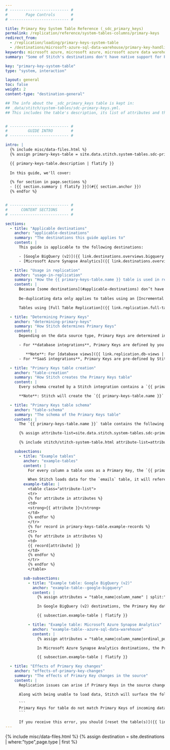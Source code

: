 ```yaml
---
# -------------------------- #
#        Page Controls       #
# -------------------------- #

title: Primary Key System Table Reference (_sdc_primary_keys)
permalink: /replication/reference/system-tables-columns/primary-keys
redirect_from:
  - /replication/loading/primary-keys-system-table
  - /destinations/microsoft-azure-sql-data-warehouse/primary-key-handling
keywords: microsoft azure, microsoft azure, microsoft azure data warehouse, microsoft azure etl, etl to microsoft azure
summary: "Some of Stitch's destinations don't have native support for Primary Keys. To ensure data can be de-duped during loading, Stitch will create a Primary Keys table for each integration schema."

key: "primary-key-system-table"
type: "system, interaction"

layout: general
toc: false
weight: 2
content-type: "destination-general"

## The info about the _sdc_primary_keys table is kept in: 
## _data/stitch/system-tables/sdc-primary-keys.yml.
## This includes the table's description, its list of attributes and their descriptions, etc.


# -------------------------- #
#         GUIDE INTRO        #
# -------------------------- #

intro: |
  {% include misc/data-files.html %}
  {% assign primary-keys-table = site.data.stitch.system-tables.sdc-primary-keys %}

  {{ primary-keys-table.description | flatify }}
  
  In this guide, we'll cover:

  {% for section in page.sections %}
  - [{{ section.summary | flatify }}](#{{ section.anchor }})
  {% endfor %}


# -------------------------- #
#      CONTENT SECTIONS      #
# -------------------------- #

sections:
  - title: "Applicable destinations"
    anchor: "applicable-destinations"
    summary: "The destinations this guide applies to"
    content: |
      This guide is applicable to the following destinations:

      - [Google BigQuery (v2)]({{ link.destinations.overviews.bigquery | prepend: site.baseurl }})
      - [Microsoft Azure Synapse Analytics]({{ link.destinations.overviews.azure | prepend: site.baseurl }})

  - title: "Usage in replication"
    anchor: "usage-in-replication"
    summary: "How the {{ primary-keys-table.name }} table is used in replication"
    content: |
      Because [some destinations](#applicable-destinations) don’t have native support for Primary Keys, Stitch uses the `{{ primary-keys-table.name }}` table to store Primary Key information and de-dupe data during loading incrementally-replicated tables.
    
      De-duplicating data only applies to tables using an [Incremental Replication Method]({{ link.replication.rep-methods | prepend: site.baseurl }}) and destinations configured to use [Upsert loading]({{ link.destinations.storage.loading-behavior | prepend: site.baseurl }}). This ensures that only the most recent version of a record is loaded into the table.

      Tables using [Full Table Replication]({{ link.replication.full-table-rep | prepend: site.baseurl }}) are not de-duped, but loaded in full during each replication job.

  - title: "Determining Primary Keys"
    anchor: "determining-primary-keys"
    summary: "How Stitch determines Primary Keys"
    content: |
      Depending on the data source type, Primary Keys are determined in one of two ways:

      - For **database integrations**, Primary Keys are defined by you in the source database. These will usually be columns with a Primary Key constrant or some other equivalent, depending on the type of database being used.

         **Note**: For [database views]({{ link.replication.db-views | prepend: site.baseurl }}) you set to replicate in Stitch, the Primary Key will be the field you define for the view during setup.
      - For **SaaS integrations**, Primary Keys are pre-defined by Stitch. Refer to the [schema documentation for your SaaS integration]({{ link.integrations.saas | prepend: site.baseurl }}) for info on the Primary Keys Stitch uses for specific tables.

  - title: "Primary Keys table creation"
    anchor: "table-creation"
    summary: "How Stitch creates the Primary Keys table"
    content: |
      Every schema created by a Stitch integration contains a `{{ primary-keys-table.name }}` table, which Stitch uses to store the Primary Key data for every table set to replicate.

      **Note**: Stitch will create the `{{ primary-keys-table.name }}` even if none of the tables in the integration have a Primary Key. Primary Key data will be added to the table when and if a table is replicated that has a defined Primary Key. This means it's possible to have an empty `{{ primary-keys-table.name }}` table.

  - title: "Primary Keys table schema"
    anchor: "table-schema"
    summary: "The schema of the Primary Keys table"
    content: |
      The `{{ primary-keys-table.name }}` table contains the following columns:

      {% assign attribute-list=site.data.stitch.system-tables.sdc-primary-keys.attributes %}

      {% include stitch/stitch-system-table.html attribute-list=attribute-list %}

    subsections:
      - title: "Example tables"
        anchor: "example-tables"
        content: |
          For every column a table uses as a Primary Key, the `{{ primary-keys-table.name }}` table will contain a row containing the table's name, the name of the column, and for Microsoft Azure Synapse Analytics destinations, the column's position in the Primary Key array Stitch receives.

          When Stitch loads data for the `emails` table, it will reference these records in `{{ primary-keys-table.name }}` to de-duplicate the data. This will ensure that only the most recent version of a record exists in the `emails` table.
        example-table: |
          <table class="attribute-list">
          <tr>
          {% for attribute in attributes %}
          <td>
          <strong>{{ attribute }}</strong>
          </td>
          {% endfor %}
          </tr>
          {% for record in primary-keys-table.example-records %}
          <tr>
          {% for attribute in attributes %}
          <td>
          {{ record[attribute] }}
          </td>
          {% endfor %}
          </tr>
          {% endfor %}
          </table>

        sub-subsections:
          - title: "Example table: Google BigQuery (v2)"
            anchor: "example-table--google-bigquery"
            content: |
              {% assign attributes = "table_name|column_name" | split:"|" %}

              In Google BigQuery (v2) destinations, the Primary Key data for the `emails` table will look like this in `{{ primary-keys-table.name }}`:

              {{ subsection.example-table | flatify }}

          - title: "Example table: Microsoft Azure Synapse Analytics"
            anchor: "example-table--azure-sql-data-warehouse"
            content: |
              {% assign attributes = "table_name|column_name|ordinal_position" | split:"|" %}

              In Microsoft Azure Synapse Analytics destinations, the Primary Key data for the `emails` table will look like this in `{{ primary-keys-table.name }}`:

              {{ subsection.example-table | flatify }}

  - title: "Effects of Primary Key changes"
    anchor: "effects-of-primary-key-changes"
    summary: "The effects of Primary Key changes in the source"
    content: |
      Replication issues can arise if Primary Keys in the source change, or if data in the `{{ primary-keys-table.name }}` is incorrectly altered or removed.

      Along with being unable to load data, Stitch will surface the following error if this occurs:

      ```
      Primary Keys for table do not match Primary Keys of incoming data
      ```

      If you receive this error, you should [reset the table(s)]({{ link.replication.reset-rep-keys | prepend: site.baseurl }}) mentioned in the error. This will queue a full re-replication of the table, which will ensure Primary Keys are correctly captured and used to de-dupe data when loading.
---
```

{% include misc/data-files.html %}
{% assign destination = site.destinations | where:"type",page.type | first %}